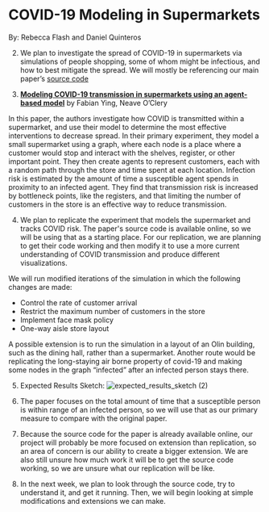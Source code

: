 # COVID-19 Modeling in Supermarkets

By: Rebecca Flash and Daniel Quinteros

2. We plan to investigate the spread of COVID-19 in supermarkets via simulations of people shopping, some of whom might be infectious, and how to best mitigate the spread. We will mostly be referencing our main paper’s [source code](https://www.semanticscholar.org/reader/17a2627fca7585df99f9d214831992a3756ed772)

3. [**Modeling COVID-19 transmission in supermarkets using an agent-based model**](https://www.semanticscholar.org/reader/17a2627fca7585df99f9d214831992a3756ed772) by Fabian Ying, Neave O’Clery

In this paper, the authors investigate how COVID is transmitted within a supermarket, and use their model to determine the most effective interventions to decrease spread. In their primary experiment, they model a small supermarket using a graph, where each node is a place where a customer would stop and interact with the shelves, register, or other important point. They then create agents to represent customers, each with a random path through the store and time spent at each location. Infection risk is estimated by the amount of time a susceptible agent spends in proximity to an infected agent. They find that transmission risk is increased by bottleneck points, like the registers, and that limiting the number of customers in the store is an effective way to reduce transmission.

4. We plan to replicate the experiment that models the supermarket and tracks COVID risk. The paper's source code is available online, so we will be using that as a starting place. For our replication, we are planning to get their code working and then modify it to use a more current understanding of COVID transmission and produce different visualizations. 

We will run modified iterations of the simulation in which the following changes are made:
- Control the rate of customer arrival
- Restrict the maximum number of customers in the store
- Implement face mask policy
- One-way aisle store layout

A possible extension is to run the simulation in a layout of an Olin building, such as the dining hall, rather than a supermarket. Another route would be replicating the long-staying air borne property of covid-19 and making some nodes in the graph “infected” after an infected person stays there.

5. Expected Results Sketch:
   ![expected_results_sketch (2)](https://github.com/RebeccaFlach/covid-modeling/assets/47285707/54c7595f-0f55-4f01-b93b-a93c34377e65)

7. The paper focuses on the total amount of time that a susceptible person is within range of an infected person, so we will use that as our primary measure to compare with the original paper. 

8. Because the source code for the paper is already available online, our project will probably be more focused on extension than replication, so an area of concern is our ability to create a bigger extension. We are also still unsure how much work it will be to get the source code working, so we are unsure what our replication will be like. 

9. In the next week, we plan to look through the source code, try to understand it, and get it running. Then, we will begin looking at simple modifications and extensions we can make. 
